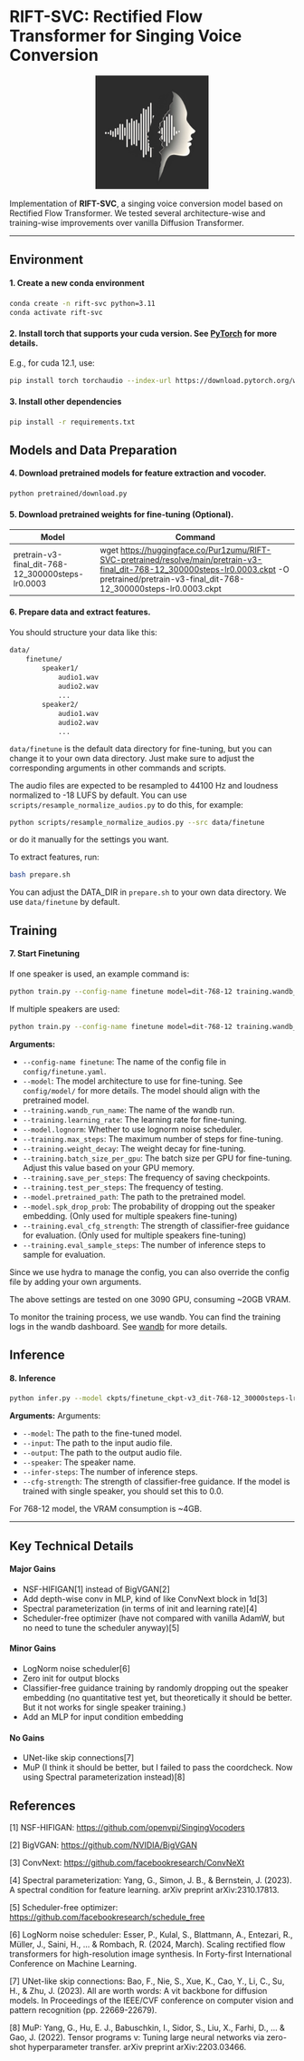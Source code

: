 # RIFT-SVC: Rectified Flow Transformer for Singing Voice Conversion

<p align="center"><img src="./assets/logo.png" alt="RIFT-SVC" width="200"/></p>

 Implementation of **RIFT-SVC**, a singing voice conversion model based on Rectified Flow Transformer. We tested several architecture-wise and training-wise improvements over vanilla Diffusion Transformer.


---
## Environment

#### 1. Create a new conda environment
```bash
conda create -n rift-svc python=3.11
conda activate rift-svc
```

#### 2. Install torch that supports your cuda version. See [PyTorch](https://pytorch.org/get-started/locally/) for more details.
E.g., for cuda 12.1, use:
```bash
pip install torch torchaudio --index-url https://download.pytorch.org/whl/cu121
```

#### 3. Install other dependencies
```bash
pip install -r requirements.txt
```

## Models and Data Preparation

#### 4. Download pretrained models for feature extraction and vocoder.
```bash
python pretrained/download.py
```

#### 5. Download pretrained weights for fine-tuning (Optional).

| Model | Command |
| --- | --- |
| pretrain-v3-final_dit-768-12_300000steps-lr0.0003 | wget https://huggingface.co/Pur1zumu/RIFT-SVC-pretrained/resolve/main/pretrain-v3-final_dit-768-12_300000steps-lr0.0003.ckpt -O pretrained/pretrain-v3-final_dit-768-12_300000steps-lr0.0003.ckpt |


#### 6. Prepare data and extract features.
You should structure your data like this:
```
data/
    finetune/
        speaker1/
            audio1.wav
            audio2.wav
            ...
        speaker2/
            audio1.wav
            audio2.wav
            ...
```
`data/finetune` is the default data directory for fine-tuning, but you can change it to your own data directory. Just make sure to adjust the corresponding arguments in other commands and scripts.

The audio files are expected to be resampled to 44100 Hz and loudness normalized to -18 LUFS by default.
You can use `scripts/resample_normalize_audios.py` to do this, for example:
```bash
python scripts/resample_normalize_audios.py --src data/finetune
```
or do it manually for the settings you want.

To extract features, run:
```bash
bash prepare.sh
```
You can adjust the DATA_DIR in `prepare.sh` to your own data directory. We use `data/finetune` by default.

## Training

#### 7. Start Finetuning
If one speaker is used, an example command is:
```bash
python train.py --config-name finetune model=dit-768-12 training.wandb_run_name=finetune_ckpt-v3_dit-768-12_30000steps-lr0.00005 training.learning_rate=5e-5 +model.lognorm=true training.max_steps=30000 training.weight_decay=0.01 training.batch_size_per_gpu=64 training.save_per_steps=1000 training.test_per_steps=1000 +model.pretrained_path=pretrained/pretrain-v3-final_dit-768-12_300000steps-lr0.0003.ckpt +model.spk_drop_prob=0.0 training.eval_cfg_strength=0.0
```

If multiple speakers are used:
```bash
python train.py --config-name finetune model=dit-768-12 training.wandb_run_name=finetune_ckpt-v3_dit-768-12_30000steps-lr0.00005 training.learning_rate=5e-5 +model.lognorm=true training.max_steps=30000 training.weight_decay=0.01 training.batch_size_per_gpu=64 training.save_per_steps=1000 training.test_per_steps=1000 +model.pretrained_path=pretrained/pretrain-v3-final_dit-768-12_300000steps-lr0.0003.ckpt +model.spk_drop_prob=0.2 training.eval_cfg_strength=2.0
```

**Arguments:**
- `--config-name finetune`: The name of the config file in `config/finetune.yaml`.
- `--model`: The model architecture to use for fine-tuning. See `config/model/` for more details. The model should align with the pretrained model.
- `--training.wandb_run_name`: The name of the wandb run.
- `--training.learning_rate`: The learning rate for fine-tuning.
- `--model.lognorm`: Whether to use lognorm noise scheduler.
- `--training.max_steps`: The maximum number of steps for fine-tuning.
- `--training.weight_decay`: The weight decay for fine-tuning.
- `--training.batch_size_per_gpu`: The batch size per GPU for fine-tuning. Adjust this value based on your GPU memory.
- `--training.save_per_steps`: The frequency of saving checkpoints.
- `--training.test_per_steps`: The frequency of testing.
- `--model.pretrained_path`: The path to the pretrained model.
- `--model.spk_drop_prob`: The probability of dropping out the speaker embedding. (Only used for multiple speakers fine-tuning)
- `--training.eval_cfg_strength`: The strength of classifier-free guidance for evaluation. (Only used for multiple speakers fine-tuning)
- `--training.eval_sample_steps`: The number of inference steps to sample for evaluation.

Since we use hydra to manage the config, you can also override the config file by adding your own arguments.

The above settings are tested on one 3090 GPU, consuming ~20GB VRAM.


To monitor the training process, we use wandb. You can find the training logs in the wandb dashboard. See [wandb](https://wandb.ai/) for more details.


## Inference

#### 8. Inference
```bash
python infer.py --model ckpts/finetune_ckpt-v3_dit-768-12_30000steps-lr0.00005/model-step=24000.ckpt --input 0.wav --output 0_steps32_cfg0.wav --speaker speaker1 --infer-steps 32 --cfg-strength 0.0
```

**Arguments:**
Arguments:
- `--model`: The path to the fine-tuned model.
- `--input`: The path to the input audio file.
- `--output`: The path to the output audio file.
- `--speaker`: The speaker name.
- `--infer-steps`: The number of inference steps.
- `--cfg-strength`: The strength of classifier-free guidance. If the model is trained with single speaker, you should set this to 0.0.

For 768-12 model, the VRAM consumption is ~4GB.

---

## Key Technical Details

#### Major Gains

- NSF-HIFIGAN[1] instead of BigVGAN[2]
- Add depth-wise conv in MLP, kind of like ConvNext block in 1d[3]
- Spectral parameterization (in terms of init and learning rate)[4]
- Scheduler-free optimizer (have not compared with vanilla AdamW, but no need to tune the scheduler anyway)[5]

#### Minor Gains

- LogNorm noise scheduler[6]
- Zero init for output blocks
- Classifier-free guidance training by randomly dropping out the speaker embedding (no quantitative test yet, but theoretically it should be better. But it not works for single speaker training.)
- Add an MLP for input condition embedding

#### No Gains

- UNet-like skip connections[7]
- MuP (I think it should be better, but I failed to pass the coordcheck. Now using Spectral parameterization instead)[8]

## References

[1] NSF-HIFIGAN: https://github.com/openvpi/SingingVocoders

[2] BigVGAN: https://github.com/NVIDIA/BigVGAN

[3] ConvNext: https://github.com/facebookresearch/ConvNeXt

[4] Spectral parameterization: Yang, G., Simon, J. B., & Bernstein, J. (2023). A spectral condition for feature learning. arXiv preprint arXiv:2310.17813.

[5] Scheduler-free optimizer: https://github.com/facebookresearch/schedule_free

[6] LogNorm noise scheduler: Esser, P., Kulal, S., Blattmann, A., Entezari, R., Müller, J., Saini, H., ... & Rombach, R. (2024, March). Scaling rectified flow transformers for high-resolution image synthesis. In Forty-first International Conference on Machine Learning.

[7] UNet-like skip connections: Bao, F., Nie, S., Xue, K., Cao, Y., Li, C., Su, H., & Zhu, J. (2023). All are worth words: A vit backbone for diffusion models. In Proceedings of the IEEE/CVF conference on computer vision and pattern recognition (pp. 22669-22679).

[8] MuP: Yang, G., Hu, E. J., Babuschkin, I., Sidor, S., Liu, X., Farhi, D., ... & Gao, J. (2022). Tensor programs v: Tuning large neural networks via zero-shot hyperparameter transfer. arXiv preprint arXiv:2203.03466.
